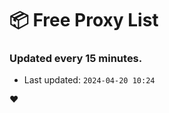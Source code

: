 # :package: Free Proxy List
### Updated every 15 minutes.

- Last updated: `2024-04-20 10:24`

:heart:
